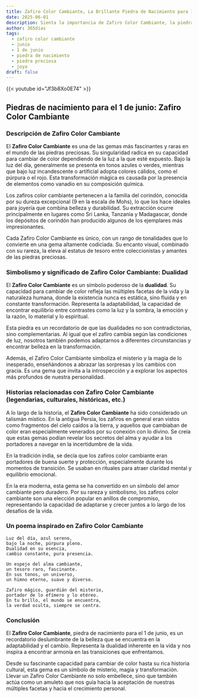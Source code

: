 ```yaml
---
title: Zafiro Color Cambiante, La Brillante Piedra de Nacimiento para 1 de junio
date: 2025-06-01
description: Sienta la importancia de Zafiro Color Cambiante, la piedra de nacimiento de 1 de junio que simboliza Dualidad. Deje que su belleza y significado iluminen su día.
author: 365días
tags:
  - zafiro color cambiante
  - junio
  - 1 de junio
  - piedra de nacimiento
  - piedra preciosa
  - joya
draft: false
---
```


{{< youtube id="Jf3b8Xo0E74" >}}

## Piedras de nacimiento para el 1 de junio: Zafiro Color Cambiante

### Descripción de Zafiro Color Cambiante

El **Zafiro Color Cambiante** es una de las gemas más fascinantes y raras en el mundo de las piedras preciosas. Su singularidad radica en su capacidad para cambiar de color dependiendo de la luz a la que esté expuesto. Bajo la luz del día, generalmente se presenta en tonos azules o verdes, mientras que bajo luz incandescente o artificial adopta colores cálidos, como el púrpura o el rojo. Esta transformación mágica es causada por la presencia de elementos como vanadio en su composición química.

Los zafiros color cambiante pertenecen a la familia del corindón, conocida por su dureza excepcional (9 en la escala de Mohs), lo que los hace ideales para joyería que combina belleza y durabilidad. Su extracción ocurre principalmente en lugares como Sri Lanka, Tanzania y Madagascar, donde los depósitos de corindón han producido algunos de los ejemplares más impresionantes.

Cada Zafiro Color Cambiante es único, con un rango de tonalidades que lo convierte en una gema altamente codiciada. Su encanto visual, combinado con su rareza, la eleva al estatus de tesoro entre coleccionistas y amantes de las piedras preciosas.

### Simbolismo y significado de Zafiro Color Cambiante: Dualidad

El **Zafiro Color Cambiante** es un símbolo poderoso de la **dualidad**. Su capacidad para cambiar de color refleja las múltiples facetas de la vida y la naturaleza humana, donde la existencia nunca es estática, sino fluida y en constante transformación. Representa la adaptabilidad, la capacidad de encontrar equilibrio entre contrastes como la luz y la sombra, la emoción y la razón, lo material y lo espiritual.

Esta piedra es un recordatorio de que las dualidades no son contradictorias, sino complementarias. Al igual que el zafiro cambia según las condiciones de luz, nosotros también podemos adaptarnos a diferentes circunstancias y encontrar belleza en la transformación.

Además, el Zafiro Color Cambiante simboliza el misterio y la magia de lo inesperado, enseñándonos a abrazar las sorpresas y los cambios con gracia. Es una gema que invita a la introspección y a explorar los aspectos más profundos de nuestra personalidad.

### Historias relacionadas con Zafiro Color Cambiante (legendarias, culturales, históricas, etc.)

A lo largo de la historia, el **Zafiro Color Cambiante** ha sido considerado un talismán místico. En la antigua Persia, los zafiros en general eran vistos como fragmentos del cielo caídos a la tierra, y aquellos que cambiaban de color eran especialmente venerados por su conexión con lo divino. Se creía que estas gemas podían revelar los secretos del alma y ayudar a los portadores a navegar en la incertidumbre de la vida.

En la tradición india, se decía que los zafiros color cambiante eran portadores de buena suerte y protección, especialmente durante los momentos de transición. Se usaban en rituales para atraer claridad mental y equilibrio emocional.

En la era moderna, esta gema se ha convertido en un símbolo del amor cambiante pero duradero. Por su rareza y simbolismo, los zafiros color cambiante son una elección popular en anillos de compromiso, representando la capacidad de adaptarse y crecer juntos a lo largo de los desafíos de la vida.

### Un poema inspirado en Zafiro Color Cambiante

```
Luz del día, azul sereno,  
bajo la noche, púrpura pleno.  
Dualidad en su esencia,  
cambio constante, pura presencia.  

Un espejo del alma cambiante,  
un tesoro raro, fascinante.  
En sus tonos, un universo,  
un himno eterno, suave y diverso.  

Zafiro mágico, guardián del misterio,  
portador de lo efímero y lo etéreo.  
En tu brillo, el mundo se encuentra,  
la verdad oculta, siempre se centra.  
```

### Conclusión

El **Zafiro Color Cambiante**, piedra de nacimiento para el 1 de junio, es un recordatorio deslumbrante de la belleza que se encuentra en la adaptabilidad y el cambio. Representa la dualidad inherente en la vida y nos inspira a encontrar armonía en las transiciones que enfrentamos.

Desde su fascinante capacidad para cambiar de color hasta su rica historia cultural, esta gema es un símbolo de misterio, magia y transformación. Llevar un Zafiro Color Cambiante no solo embellece, sino que también actúa como un amuleto que nos guía hacia la aceptación de nuestras múltiples facetas y hacia el crecimiento personal.